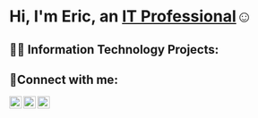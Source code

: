 <h1>Hi, I'm Eric, an <a href="https://www.linkedin.com/in/ericmx365/">IT Professional</a>☺</h1>

<h2>👨‍💻 Information Technology Projects:</h2>


<h2>🤳Connect with me:</h2>

[<img align="left" alt="Eric | Twitter" width="22px" src="https://cdn.jsdelivr.net/npm/simple-icons@v3/icons/twitter.svg" />][twitter]
[<img align="left" alt="Eric | LinkedIn" width="22px" src="https://cdn.jsdelivr.net/npm/simple-icons@v3/icons/linkedin.svg" />][linkedin]
[<img align="left" alt="Eric | Instagram" width="22px" src="https://cdn.jsdelivr.net/npm/simple-icons@v3/icons/instagram.svg" />][instagram]

[twitter]: https://twitter.com/Josh
[instagram]: https://instagram.com/
[linkedin]: https://www.linkedin.com/in/ericmx365/



